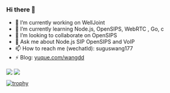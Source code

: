 ### Hi there 👋

- 🔭 I’m currently working on WellJoint
- 🌱 I’m currently learning Node.js, OpenSIPS, WebRTC , Go, c
- 👯 I’m looking to collaborate on OpenSIPS
- 💬 Ask me about Node.js SIP OpenSIPS and VoIP
- 📫 How to reach me (wechatId): suguswang177
- ⚡ Blog: [yuque.com/wangdd](https://www.yuque.com/wangdd)

<span>
  <img align="center" src="https://github-readme-stats.vercel.app/api?username=wangduanduan&count_private=true&show_icons=true&&theme=onedark" />
</span>
<span>
  <img align="center" src="https://github-readme-stats.vercel.app/api/top-langs/?username=wangduanduan&theme=onedark&layout=compact" />
</span>

[![trophy](https://github-profile-trophy.vercel.app/?username=wangduanduan&theme=onedark&rank=SECRET,SSS,SS,S,AAA,AA,A)](https://github.com/ryo-ma/github-profile-trophy)
